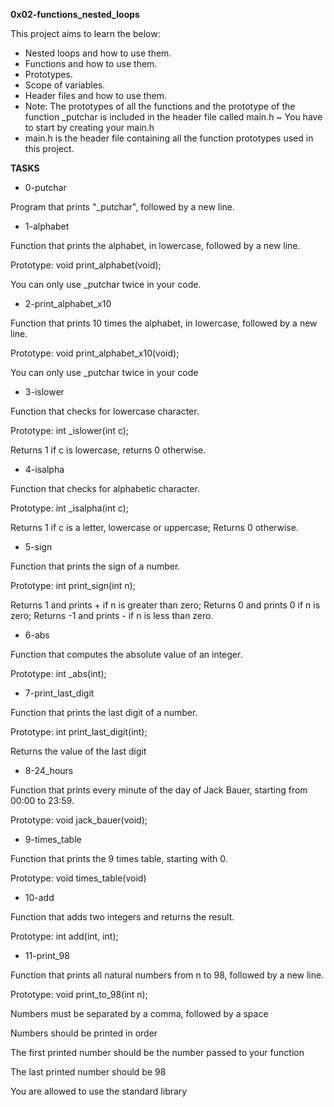 **0x02-functions_nested_loops**

This project aims to learn the below:

* Nested loops and how to use them.
* Functions and how to use them.
* Prototypes.
* Scope of variables.
* Header files and how to use them.
* Note: The prototypes of all the functions and the prototype of the function _putchar is included in the header file called main.h ~ You have to start by creating your main.h
* main.h is the header file containing all the function prototypes used in this project.

**TASKS**

* 0-putchar

Program that prints "_putchar", followed by a new line.

* 1-alphabet

Function that prints the alphabet, in lowercase, followed by a new line.

Prototype: void print_alphabet(void);

You can only use _putchar twice in your code.

* 2-print_alphabet_x10

Function that prints 10 times the alphabet, in lowercase, followed by a new line.

Prototype: void print_alphabet_x10(void);

You can only use _putchar twice in your code

* 3-islower

Function that checks for lowercase character.

Prototype: int _islower(int c);

Returns 1 if c is lowercase, returns 0 otherwise.

* 4-isalpha

Function that checks for alphabetic character.

Prototype: int _isalpha(int c);

Returns 1 if c is a letter, lowercase or uppercase; Returns 0 otherwise.

* 5-sign

Function that prints the sign of a number.

Prototype: int print_sign(int n);

Returns 1 and prints + if n is greater than zero; Returns 0 and prints 0 if n is zero; Returns -1 and prints - if n is less than zero.

* 6-abs

Function that computes the absolute value of an integer.

Prototype: int _abs(int);

* 7-print_last_digit

Function that prints the last digit of a number.

Prototype: int print_last_digit(int);

Returns the value of the last digit

* 8-24_hours

Function that prints every minute of the day of Jack Bauer, starting from 00:00 to 23:59.

Prototype: void jack_bauer(void);

* 9-times_table

Function that prints the 9 times table, starting with 0.

Prototype: void times_table(void)

* 10-add

Function that adds two integers and returns the result.

Prototype: int add(int, int);

* 11-print_98

Function that prints all natural numbers from n to 98, followed by a new line.

Prototype: void print_to_98(int n);

Numbers must be separated by a comma, followed by a space

Numbers should be printed in order

The first printed number should be the number passed to your function

The last printed number should be 98

You are allowed to use the standard library





